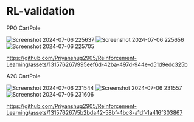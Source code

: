 # RL-validation

PPO CartPole


![Screenshot 2024-07-06 225637](https://github.com/Priyanshug2905/Reinforcement-Learning/assets/131576267/c3314794-aea5-4ef3-8b8a-07ccf0011cf5)
![Screenshot 2024-07-06 225656](https://github.com/Priyanshug2905/Reinforcement-Learning/assets/131576267/ad3653d5-26cf-4e48-b3f4-6b2477c1dd87)
![Screenshot 2024-07-06 225705](https://github.com/Priyanshug2905/Reinforcement-Learning/assets/131576267/e42c8100-d589-45d4-b53c-d7bc95b1d965)



https://github.com/Priyanshug2905/Reinforcement-Learning/assets/131576267/995eef6d-42ba-497d-944e-d51d9edc325b





A2C CartPole


![Screenshot 2024-07-06 231544](https://github.com/Priyanshug2905/Reinforcement-Learning/assets/131576267/6b818d22-172a-48a1-a31d-93550939937b)
![Screenshot 2024-07-06 231557](https://github.com/Priyanshug2905/Reinforcement-Learning/assets/131576267/b2601bb2-5335-4358-8d01-ce2fac7d182d)
![Screenshot 2024-07-06 231606](https://github.com/Priyanshug2905/Reinforcement-Learning/assets/131576267/7513d4e6-05df-479c-9a33-b78ca10c7102)


https://github.com/Priyanshug2905/Reinforcement-Learning/assets/131576267/5b2bda42-58bf-4bc8-a1df-1a416f303867


